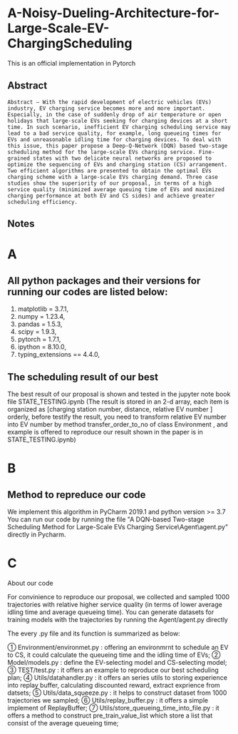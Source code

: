 # A-Noisy-Dueling-Architecture-for-Large-Scale-EV-ChargingScheduling
This is an official implementation in Pytorch


## Abstract
    Abstract — With the rapid development of electric vehicles (EVs) industry, EV charging service becomes more and more important. Especially, in the case of suddenly drop of air temperature or open holidays that large-scale EVs seeking for charging devices at a short time. In such scenario, inefficient EV charging scheduling service may lead to a bad service quality, for example, long queueing times for EVs and unreasonable idling time for charging devices. To deal with this issue, this paper propose a Deep-Q-Network (DQN) based two-stage scheduling method for the large-scale EVs charging service. Fine-grained states with two delicate neural networks are proposed to optimize the sequencing of EVs and charging station (CS) arrangement. Two efficient algorithms are presented to obtain the optimal EVs charging scheme with a large-scale EVs charging demand. Three case studies show the superiority of our proposal, in terms of a high service quality (minimized average queuing time of EVs and maximized charging performance at both EV and CS sides) and achieve greater scheduling efficiency. 

## Notes

# A

## All python packages and their versions for running our codes are listed below:

1. matplotlib = 3.7.1,
2. numpy = 1.23.4,
3. pandas = 1.5.3,
4. scipy = 1.9.3,
5. pytorch = 1.7.1,
6. ipython = 8.10.0,
7. typing_extensions == 4.4.0,

## The scheduling result of our best

The best result of our proposal is shown and tested in the jupyter note book file STATE_TESTING.ipynb
(The result is stored in an 2-d array, each item is organized as [charging station number, distance, relative EV number ] orderly, before testify the result, you need to transform relative EV number into EV number by method transfer_order_to_no of class Environment , and example is offered to reproduce our result shown in the paper is in STATE_TESTING.ipynb)

# B

## Method to repreduce our code
We implement this algorithm in PyCharm 2019.1 and python version >= 3.7
You can run our code by running the  file "A DQN-based Two-stage Scheduling Method for Large-Scale EVs Charging Service\Agent\agent.py" directly in Pycharm.                       

# C

About our code

For convinience to reproduce our proposal, we collected and sampled 1000 trajectories with relative higher service quality (in terms of lower average idling time and average queueing time). You can generate datasets for training models with the trajectories by running the Agent/agent.py directly

The every .py file and its function is summarized as below:

①   Environment/environmet.py : offering an environmrnt to schedule an EV to CS, it could calculate the queueing time and the idling time of EVs;
②   Model/models.py : define the EV-selecting model and CS-selecting model;
③   TEST/test.py : it offers an example to reproduce our best scheduling plan;
④   Utils/datahandler.py : it offers an series utils to storing experience into replay buffer, calculating discounted reward, extract exprience from datsets;
⑤   Utils/data_squeeze.py : it helps to construct dataset from 1000 trajectories we sampled;
⑥   Utils/replay_buffer.py : it offers a simple implement of ReplayBuffer;
⑦   Utils/store_queueing_time_into_file.py : it offers a method to construct pre_train_value_list which store a list that consist of the average queueing time;
